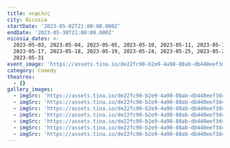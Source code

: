 ```yaml
---
title: νεφελες
city: Nicosia
startDate: '2023-05-02T21:00:00.000Z'
endDate: '2023-05-30T21:00:00.000Z'
nicosia_dates: >-
  2023-05-03, 2023-05-04, 2023-05-05, 2023-05-10, 2023-05-11, 2023-05-12,
  2023-05-17, 2023-05-18, 2023-05-19, 2023-05-24, 2023-05-25, 2023-05-26,
  2023-05-31  
event_image: 'https://assets.tina.io/de22fc98-b2e9-4a98-88ab-db440eef3dc1/Nefeles.jpg'
category: Comedy
theatres:
  - {}
gallery_images:
  - imgSrc: 'https://assets.tina.io/de22fc98-b2e9-4a98-88ab-db440eef3dc1/Nefeles_7.JPG'
  - imgSrc: 'https://assets.tina.io/de22fc98-b2e9-4a98-88ab-db440eef3dc1/Nefeles_2.jpg'
  - imgSrc: 'https://assets.tina.io/de22fc98-b2e9-4a98-88ab-db440eef3dc1/Nefeles_3.jpg'
  - imgSrc: 'https://assets.tina.io/de22fc98-b2e9-4a98-88ab-db440eef3dc1/Nefeles_4.jpg'
  - imgSrc: 'https://assets.tina.io/de22fc98-b2e9-4a98-88ab-db440eef3dc1/Nefeles_5.jpg'
  - imgSrc: 'https://assets.tina.io/de22fc98-b2e9-4a98-88ab-db440eef3dc1/Nefeles_6.jpg'
  - imgSrc: 'https://assets.tina.io/de22fc98-b2e9-4a98-88ab-db440eef3dc1/Nefeles_1.jpg'
---
```


